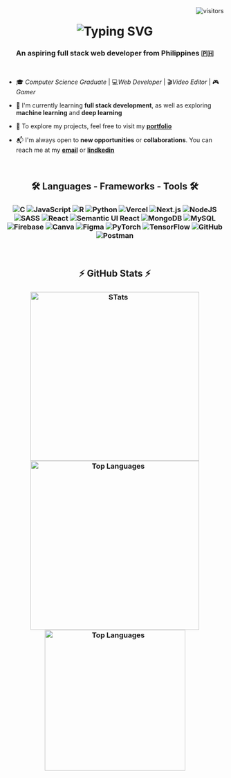 <img align="right" src="https://visitor-badge.laobi.icu/badge?page_id=jxsh2.jxsh2&format=true" alt="visitors"/>

<!-- Greeting Section -->
<h1 align="center"> 
<img src="https://readme-typing-svg.demolab.com?font=Fira+Code&size=35&pause=5000&color=2ECC71&center=true&vCenter=true&width=700&height=70&lines=Hi+%F0%9F%91%8B%2C+I'm+Idan+Josh+Bosi" alt="Typing SVG" />

  <h3 align="center"> An aspiring full stack web developer from Philippines 🇵🇭</h3>

<br>

<div>
  
- 🎓 *Computer Science Graduate* | 💻*Web Developer* | 🎬*Video Editor* | 🎮*Gamer*

- 🚀 I'm currently learning **full stack development**, as well as exploring **machine learning** and **deep learning**
  
- 🔗 To explore my projects, feel free to visit my **[portfolio](https://bosi-portfolio.vercel.app)**

- 📬 I'm always open to **new opportunities** or **collaborations**. You can reach me at my **[email](mailto:joshidanbosi02@gmail.com)** or **[lindkedin](https://www.linkedin.com/in/idan-josh-bosi)**

</div>

<br>

<!-- Tech Stack Section -->
<h2 align="center"> 🛠️ Languages - Frameworks - Tools 🛠️</h2>
<h3 align="center">
  <img src="https://img.shields.io/badge/c-%2300599C.svg?style=for-the-badge&logo=c&logoColor=white" alt="C"/>
  <img src="https://img.shields.io/badge/javascript-%23323330.svg?style=for-the-badge&logo=javascript&logoColor=%23F7DF1E" alt="JavaScript"/>
  <img src="https://img.shields.io/badge/r-%23276DC3.svg?style=for-the-badge&logo=r&logoColor=white" alt="R"/>
  <img src="https://img.shields.io/badge/python-3670A0?style=for-the-badge&logo=python&logoColor=ffdd54" alt="Python"/>
  <img src="https://img.shields.io/badge/vercel-%23000000.svg?style=for-the-badge&logo=vercel&logoColor=white" alt="Vercel"/>
  <img src="https://img.shields.io/badge/Next-black?style=for-the-badge&logo=next.js&logoColor=white" alt="Next.js"/>
  <img src="https://img.shields.io/badge/node.js-6DA55F?style=for-the-badge&logo=node.js&logoColor=white" alt="NodeJS"/>
  <img src="https://img.shields.io/badge/SASS-hotpink.svg?style=for-the-badge&logo=SASS&logoColor=white" alt="SASS"/>
  <img src="https://img.shields.io/badge/react-%2320232a.svg?style=for-the-badge&logo=react&logoColor=%2361DAFB" alt="React"/>
  <img src="https://img.shields.io/badge/Semantic%20UI%20React-%2335BDB2.svg?style=for-the-badge&logo=SemanticUIReact&logoColor=white" alt="Semantic UI React"/>
  <img src="https://img.shields.io/badge/MongoDB-%234ea94b.svg?style=for-the-badge&logo=mongodb&logoColor=white" alt="MongoDB"/>
  <img src="https://img.shields.io/badge/mysql-4479A1.svg?style=for-the-badge&logo=mysql&logoColor=white" alt="MySQL"/>
  <img src="https://img.shields.io/badge/firebase-a08021?style=for-the-badge&logo=firebase&logoColor=ffcd34" alt="Firebase"/>
  <img src="https://img.shields.io/badge/Canva-%2300C4CC.svg?style=for-the-badge&logo=Canva&logoColor=white" alt="Canva"/>
  <img src="https://img.shields.io/badge/figma-%23F24E1E.svg?style=for-the-badge&logo=figma&logoColor=white" alt="Figma"/>
  <img src="https://img.shields.io/badge/PyTorch-%23EE4C2C.svg?style=for-the-badge&logo=PyTorch&logoColor=white" alt="PyTorch"/>
  <img src="https://img.shields.io/badge/TensorFlow-%23FF6F00.svg?style=for-the-badge&logo=TensorFlow&logoColor=white" alt="TensorFlow"/>
  <img src="https://img.shields.io/badge/github-%23121011.svg?style=for-the-badge&logo=github&logoColor=white" alt="GitHub"/>
  <img src="https://img.shields.io/badge/Postman-FF6C37?style=for-the-badge&logo=postman&logoColor=white" alt="Postman"/>
</h3>

<br>
<!-- GitHub Stats Section -->
<h2 align="center">⚡ GitHub Stats ⚡</h2>
<!-- Top Languages -->
<h3 align="center"> 
  <img width=390 src="https://nirzak-streak-stats.vercel.app/?user=jxsh2&theme=react&hide_border=false" alt="STats" />
  <img width=390 src="https://github-readme-stats.vercel.app/api?username=jxsh2&theme=react&hide_border=false&include_all_commits=false&count_private=false" alt="Top Languages" /> <span></span>
  <br>
  <img width=325 src="https://github-readme-stats.vercel.app/api/top-langs/?username=jxsh2&theme=react&hide_border=false&include_all_commits=false&count_private=false&layout=compact" alt="Top Languages" />
</h3>
